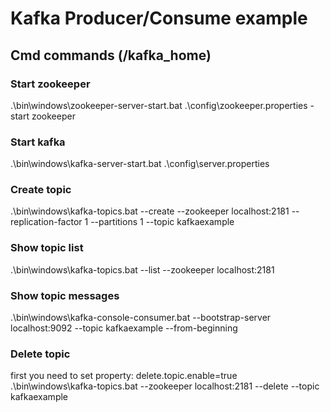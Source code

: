# Kafka Producer/Consume example
## Cmd commands (/kafka_home)
### Start zookeeper
.\bin\windows\zookeeper-server-start.bat .\config\zookeeper.properties - start zookeeper
### Start kafka
.\bin\windows\kafka-server-start.bat .\config\server.properties
### Create topic 
.\bin\windows\kafka-topics.bat --create --zookeeper localhost:2181 --replication-factor 1 --partitions 1 --topic kafkaexample
### Show topic list
.\bin\windows\kafka-topics.bat --list --zookeeper localhost:2181
### Show topic messages
.\bin\windows\kafka-console-consumer.bat --bootstrap-server localhost:9092 --topic kafkaexample --from-beginning
### Delete topic 
first you need to set property: delete.topic.enable=true
.\bin\windows\kafka-topics.bat --zookeeper localhost:2181 --delete --topic kafkaexample

